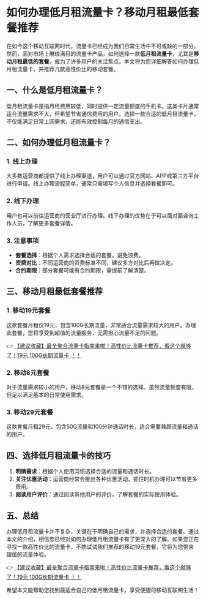 # 如何办理低月租流量卡？移动月租最低套餐推荐

在如今这个移动互联网时代，流量卡已经成为我们日常生活中不可或缺的一部分。然而，面对市场上琳琅满目的流量卡产品，如何选择一款**低月租流量卡**，尤其是**移动月租最低的套餐**，成为了许多用户的关注焦点。本文将为您详细解答如何办理低月租流量卡，并推荐几款高性价比的移动套餐。

## 一、什么是低月租流量卡？

低月租流量卡是指月租费用较低，同时提供一定流量额度的手机卡。这类卡片通常适合流量需求不大，但希望节省通信费用的用户。选择一款合适的低月租流量卡，不仅能满足日常上网需求，还能有效控制每月的通信支出。

## 二、如何办理低月租流量卡？

### 1. 线上办理
大多数运营商都提供了线上办理渠道，用户可以通过官方网站、APP或第三方平台进行申请。线上办理流程简单，通常只需填写个人信息并选择套餐即可。

### 2. 线下办理
用户也可以前往运营商的营业厅进行办理。线下办理的优势在于可以面对面咨询工作人员，了解更多套餐详情。

### 3. 注意事项
- **套餐选择**：根据个人需求选择合适的套餐，避免浪费。
- **资费对比**：不同运营商的资费标准不同，建议多方对比后再做决定。
- **合约期限**：部分套餐可能有合约期限，需提前了解清楚。

## 三、移动月租最低套餐推荐

### 1. 移动19元套餐
这款套餐月租仅19元，包含100G长期流量，非常适合流量需求较大的用户。办理此套餐，您将享受到超值的流量服务，无需担心流量不足的问题。

👉 [【建议收藏】最全聚合流量卡指南来啦！高性价比流量卡推荐，看这个就够了！19元 100G长期流量卡 ！！](https://bit.ly/Liuliangka)

### 2. 移动8元套餐
对于流量需求较小的用户，移动8元套餐是一个不错的选择。虽然流量额度有限，但足以满足基本的日常使用需求。

### 3. 移动29元套餐
这款套餐月租29元，包含50G流量和100分钟通话时长，适合需要兼顾流量和通话的用户。

## 四、选择低月租流量卡的技巧

1. **明确需求**：根据个人使用习惯选择合适的流量和通话时长。
2. **关注优惠活动**：运营商经常会推出各种优惠活动，抓住时机办理可以节省更多费用。
3. **阅读用户评价**：通过阅读其他用户的评价，了解套餐的实际使用体验。

## 五、总结

办理低月租流量卡并不复杂，关键在于明确自己的需求，并选择合适的套餐。通过本文的介绍，相信您已经对如何办理低月租流量卡有了更深入的了解。如果您正在寻找一款高性价比的流量卡，不妨试试我们推荐的移动19元套餐，它将为您带来超值的流量体验。

👉 [【建议收藏】最全聚合流量卡指南来啦！高性价比流量卡推荐，看这个就够了！19元 100G长期流量卡 ！！](https://bit.ly/Liuliangka)

希望本文能帮助您找到最适合自己的低月租流量卡，享受便捷的移动互联网生活！